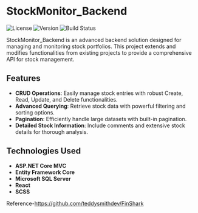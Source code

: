 
# StockMonitor_Backend

![License](https://img.shields.io/github/license/utsa-fiz/stockmonitor_backend) ![Version](https://img.shields.io/badge/version-1.0.0-blue) ![Build Status](https://img.shields.io/github/actions/workflow/status/utsa-fiz/stockmonitor_backend/ci.yml)

StockMonitor_Backend is an advanced backend solution designed for managing and monitoring stock portfolios. This project extends and modifies functionalities from existing projects to provide a comprehensive API for stock management.

## Features

- **CRUD Operations**: Easily manage stock entries with robust Create, Read, Update, and Delete functionalities.
- **Advanced Querying**: Retrieve stock data with powerful filtering and sorting options.
- **Pagination**: Efficiently handle large datasets with built-in pagination.
- **Detailed Stock Information**: Include comments and extensive stock details for thorough analysis.

## Technologies Used

- **ASP.NET Core MVC**
- **Entity Framework Core**
- **Microsoft SQL Server**
- **React**
- **SCSS**

Reference-https://github.com/teddysmithdev/FinShark




